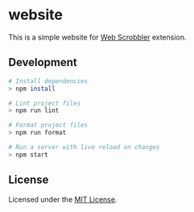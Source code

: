 # website

This is a simple website for [Web Scrobbler][web-scrobbler-github] extension.

## Development

```sh
# Install dependencies
> npm install

# Lint project files
> npm run lint

# Format project files
> npm run format

# Run a server with live reload on changes
> npm start
```

[web-scrobbler-github]: https://github.com/web-scrobbler/web-scrobbler

## License

Licensed under the [MIT License](LICENSE.md).
